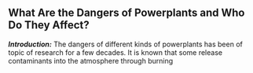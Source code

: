 ## What Are the Dangers of Powerplants and Who Do They Affect?

***Introduction:*** The dangers of different kinds of powerplants has been of topic of research for a few decades. It is known that some release contaminants into the atmosphere through burning
